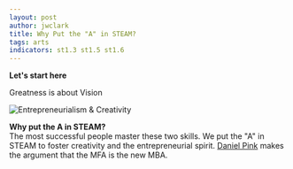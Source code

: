 ```yaml
---
layout: post
author: jwclark
title: Why Put the "A" in STEAM?
tags: arts
indicators: st1.3 st1.5 st1.6 
---
```

**Let's start here**

Greatness is about Vision

<div class="flex-wrapper-no-magnifique">
  <img src="{{site.baseurl}}/img/why-put-the-a-in-steam.png" alt="Entrepreneurialism & Creativity">
</div>

**Why put the A in STEAM?**  
The most successful people master these two skills. We put the "A" in STEAM to foster creativity and the entrepreneurial spirit. [Daniel Pink](http://www.amazon.com/Whole-New-Mind-Right-Brainers-Future/dp/1594481717) makes the argument that the MFA is the new MBA.
